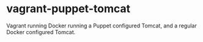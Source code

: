 # vagrant-puppet-tomcat
Vagrant running Docker running a Puppet configured Tomcat, and a regular Docker configured Tomcat.

